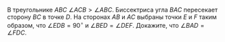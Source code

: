 В треугольнике $ABC$ $\angle ACB > \angle ABC$. Биссектриса угла $BAC$ пересекает сторону $BC$ в точке $D$. На сторонах $AB$ и $AC$ выбраны точки $E$ и $F$ таким образом, что $\angle EDB = 90^\circ$ и $\angle BED = \angle DEF$. Докажите, что $\angle BAD = \angle FDC$.